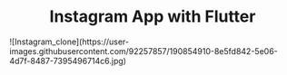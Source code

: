 <h1 align="center">
  Instagram App with Flutter
  <br>
</h1>
<!-- <img src="" alt="Instagram clone" width="800" height="600"> -->
![Instagram_clone](https://user-images.githubusercontent.com/92257857/190854910-8e5fd842-5e06-4d7f-8487-7395496714c6.jpg)
